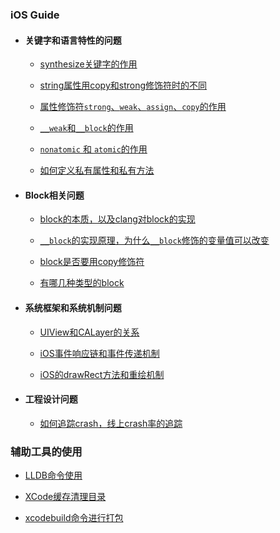 
### iOS Guide

* #### 关键字和语言特性的问题

    * [synthesize关键字的作用](lang_feature/synthesize关键字的作用.md)

    * [string属性用copy和strong修饰符时的不同](/lang_feature/string属性用copy和strong修饰符时的不同.md)
    
    * [属性修饰符`strong`、`weak`、`assign`、`copy`的作用]()
    
    * [`__weak`和`__block`的作用]()
    
    * [`nonatomic` 和 `atomic`的作用]()

    * [如何定义私有属性和私有方法]()

* #### Block相关问题

    * [block的本质，以及clang对block的实现](/block/block的本质.md)

    * [`__block`的实现原理，为什么`__block`修饰的变量值可以改变]()

    * [block是否要用copy修饰符]()

    * [有哪几种类型的block]()

* #### 系统框架和系统机制问题

    * [UIView和CALayer的关系](/system_feature/UIView和CALayer的关系)

    * [iOS事件响应链和事件传递机制](/system_feature/iOS的事件传递链和响应链.md)

    * [iOS的drawRect方法和重绘机制](/system_feature/iOS的drawRect方法和重绘机制.md)

* #### 工程设计问题

    * [如何追踪crash，线上crash率的追踪]()

### 辅助工具的使用

* [LLDB命令使用]()

*  [XCode缓存清理目录]()

* [xcodebuild命令进行打包]()
